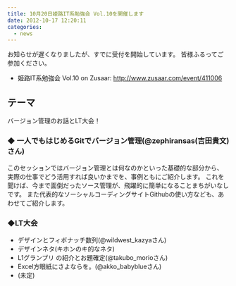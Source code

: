 ```yaml
---
title: 10月20日姫路IT系勉強会 Vol.10を開催します
date: 2012-10-17 12:20:11
categories:
  - news
---
```


お知らせが遅くなりましたが、すでに受付を開始しています。
皆様ふるってご参加ください。

- 姫路IT系勉強会 Vol.10 on Zusaar: <http://www.zusaar.com/event/411006>

## テーマ

バージョン管理のお話とLT大会！

### ◆ 一人でもはじめるGitでバージョン管理(@zephiransas(吉田貴文)さん)

このセッションではバージョン管理とは何なのかといった基礎的な部分から、 実際の仕事でどう活用すれば良いかまでを、事例ともにご紹介します。
これを聞けば、今まで面倒だったソース管理が、飛躍的に簡単になることまちがいなしです。
また代表的なソーシャルコーディングサイトGithubの使い方なども、あわせてご紹介します。

### ◆LT大会

- デザインとフィボナッチ数列(@wildwest\_kazyaさん)
- デザインネタ(キホンのキ的なネタ)
- L1グランプリ の紹介とお題確定(@takubo\_morioさん)
- Excel方眼紙にさよならを。(@akko\_babyblueさん)
- (未定)
